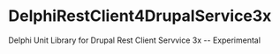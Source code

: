 DelphiRestClient4DrupalService3x
================================

Delphi Unit Library for Drupal Rest Client Servvice 3x -- Experimental